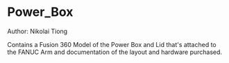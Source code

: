 # Power_Box
Author: Nikolai Tiong

Contains a Fusion 360 Model of the Power Box and Lid that's attached to the FANUC Arm and documentation of the layout and hardware purchased.
